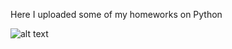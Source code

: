 Here I uploaded some of my homeworks on Python

![alt text](https://securenews.ru/wp-content/uploads/2021/02/Kak-udalit-fajly-i-katalogi-v-Python.jpg)
